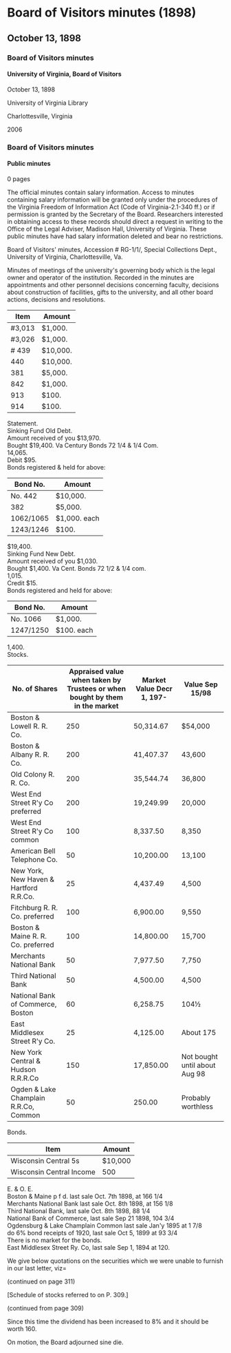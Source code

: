 <!-- llmformatted -->
# Board of Visitors minutes (1898)

## October 13, 1898

### Board of Visitors minutes

#### University of Virginia, Board of Visitors

October 13, 1898

University of Virginia Library

Charlottesville, Virginia

2006

### Board of Visitors minutes

#### Public minutes

0 pages

The official minutes contain salary information. Access to minutes containing salary information will be granted only under the procedures of the Virginia Freedom of Information Act (Code of Virginia-2.1-340 ff.) or if permission is granted by the Secretary of the Board. Researchers interested in obtaining access to these records should direct a request in writing to the Office of the Legal Adviser, Madison Hall, University of Virginia. These public minutes have had salary information deleted and bear no restrictions.

Board of Visitors' minutes, Accession # RG-1/1/, Special Collections Dept., University of Virginia, Charlottesville, Va.

Minutes of meetings of the university's governing body which is the legal owner and operator of the institution. Recorded in the minutes are appointments and other personnel decisions concerning faculty, decisions about construction of facilities, gifts to the university, and all other board actions, decisions and resolutions.

| Item          | Amount      |
|---------------|-------------|
| #3,013        | $1,000.     |
| #3,026        | $1,000.     |
| # 439        | $10,000.    |
| 440           | $10,000.    |
| 381           | $5,000.     |
| 842           | $1,000.     |
| 913           | $100.       |
| 914           | $100.       |

Statement.\
Sinking Fund Old Debt.\
Amount received of you $13,970.\
Bought $19,400. Va Century Bonds 72 1/4 & 1/4 Com.\
14,065.\
Debit $95.\
Bonds registered & held for above:

| Bond No.          | Amount      |
|-------------------|-------------|
| No. 442           | $10,000.    |
| 382               | $5,000.     |
| 1062/1065         | $1,000. each|
| 1243/1246         | $100.       |

$19,400.\
Sinking Fund New Debt.\
Amount received of you $1,030.\
Bought $1,400. Va Cent. Bonds 72 1/2 & 1/4 com.\
1,015.\
Credit $15.\
Bonds registered and held for above:

| Bond No.         | Amount       |
|------------------|--------------|
| No. 1066         | $1,000.      |
| 1247/1250        | $100. each   |

1,400.\
Stocks.

| No. of Shares                      | Appraised value when taken by Trustees or when bought by them in the market | Market Value Decr 1, 197- | Value Sep 15/98 |
|-------------------------------------|----------------------------------------------------------------------------------|---------------------------|------------------|
| Boston & Lowell R. R. Co.          | 250                                                                              | 50,314.67                 | $54,000          |
| Boston & Albany R. R. Co.          | 200                                                                              | 41,407.37                 | 43,600           |
| Old Colony R. R. Co.               | 200                                                                              | 35,544.74                 | 36,800           |
| West End Street R'y Co preferred    | 200                                                                              | 19,249.99                 | 20,000           |
| West End Street R'y Co common      | 100                                                                              | 8,337.50                  | 8,350            |
| American Bell Telephone Co.         | 50                                                                               | 10,200.00                 | 13,100           |
| New York, New Haven & Hartford R.R.Co. | 25                                                                           | 4,437.49                  | 4,500            |
| Fitchburg R. R. Co. preferred      | 100                                                                              | 6,900.00                  | 9,550            |
| Boston & Maine R. R. Co. preferred | 100                                                                              | 14,800.00                 | 15,700           |
| Merchants National Bank             | 50                                                                               | 7,977.50                  | 7,750            |
| Third National Bank                 | 50                                                                               | 4,500.00                  | 4,500            |
| National Bank of Commerce, Boston   | 60                                                                               | 6,258.75                  | 104½             |
| East Middlesex Street R'y Co.      | 25                                                                               | 4,125.00                  | About 175        |
| New York Central & Hudson R.R.R.Co | 150                                                                              | 17,850.00                 | Not bought until about Aug 98 |
| Ogden & Lake Champlain R.R.Co, Common | 50                                                                           | 250.00                    | Probably worthless |

Bonds.

| Item                         | Amount         |
|------------------------------|----------------|
| Wisconsin Central 5s         | $10,000        |
| Wisconsin Central Income      | 500            |

E. & O. E.\
Boston & Maine p f d. last sale Oct. 7th 1898, at 166 1/4\
Merchants National Bank last sale Oct. 8th 1898, at 156 1/8\
Third National Bank, last sale Oct. 8th 1898, 88 1/4\
National Bank of Commerce, last sale Sep 21 1898, 104 3/4\
Ogdensburg & Lake Champlain Common last sale Jan'y 1895 at 1 7/8\
do 6% bond receipts of 1920, last sale Oct 5, 1899 at 93 3/4\
There is no market for the bonds.\
East Middlesex Street Ry. Co, last sale Sep 1, 1894 at 120.

We give below quotations on the securities which we were unable to furnish in our last letter, viz=

(continued on page 311)

\[Schedule of stocks referred to on P. 309.]

(continued from page 309)

Since this time the dividend has been increased to 8% and it should be worth 160.

On motion, the Board adjourned sine die.
